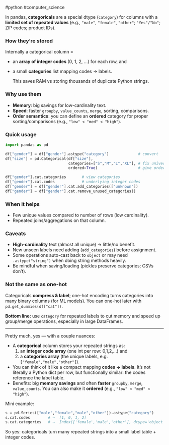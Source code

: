 #python #computer_science 

In pandas, **categoricals** are a special dtype (`category`) for columns with a **limited set of repeated values** (e.g., `"male"`, `"female"`, `"other"`; `"Yes"/"No"`; ZIP codes; product IDs).

### How they’re stored

Internally a categorical column =

- an **array of integer codes** (0, 1, 2, …) for each row, and
    
- a small **categories** list mapping codes → labels.
    
    This saves RAM vs storing thousands of duplicate Python strings.
    

### Why use them

- **Memory**: big savings for low-cardinality text.
- **Speed**: faster `groupby`, `value_counts`, `merge`, sorting, comparisons.
- **Order semantics**: you can define an **ordered** category for proper sorting/comparisons (e.g., `"low" < "med" < "high"`).

### Quick usage

```python
import pandas as pd

df["gender"] = df["gender"].astype("category")             # convert
df["size"] = pd.Categorical(df["size"],
                            categories=["S","M","L","XL"], # fix universe
                            ordered=True)                  # give order

df["gender"].cat.categories       # view categories
df["gender"].cat.codes            # underlying integer codes
df["gender"] = df["gender"].cat.add_categories(["unknown"])
df["gender"] = df["gender"].cat.remove_unused_categories()

```

### When it helps

- Few unique values compared to number of rows (low cardinality).
- Repeated joins/aggregations on that column.

### Caveats

- **High-cardinality** text (almost all unique) → little/no benefit.
- New unseen labels need adding (`add_categories`) before assignment.
- Some operations auto-cast back to `object` or may need `.astype("string")` when doing string methods heavily.
- Be mindful when saving/loading (pickles preserve categories; CSVs don’t).

### Not the same as one-hot

Categoricals **compress & label**; one-hot encoding turns categories into many binary columns (for ML models). You can one-hot later with `pd.get_dummies(df["cat"])`.

**Bottom line:** use `category` for repeated labels to cut memory and speed up group/merge operations, especially in large DataFrames.

---

Pretty much, yes — with a couple nuances:

- A **categorical** column stores your repeated strings as:
    1. an **integer code array** (one int per row: 0,1,2,…) and
    2. a **categories array** (the unique labels, e.g. `["female","male","other"]`).
- You can think of it like a compact mapping **codes → labels**. It’s not literally a Python dict per row, but functionally similar: the codes reference the label table.
- Benefits: big **memory savings** and often **faster** `groupby`, `merge`, `value_counts`. You can also make it **ordered** (e.g., `"low" < "med" < "high"`).

Mini example:

```python
s = pd.Series(["male","female","male","other"]).astype("category")
s.cat.codes        # →  [1, 0, 1, 2]
s.cat.categories   # →  Index(['female','male','other'], dtype='object')

```

So yes: categoricals turn many repeated strings into a small label table + integer codes.